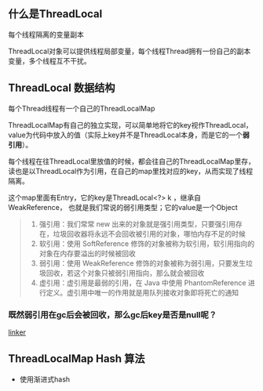 ## 什么是ThreadLocal
每个线程隔离的变量副本

ThreadLocal对象可以提供线程局部变量，每个线程Thread拥有一份自己的副本变量，多个线程互不干扰。

## ThreadLocal 数据结构

每个Thread线程有一个自己的ThreadLocalMap

ThreadLocalMap有自己的独立实现，可以简单地将它的key视作ThreadLocal，value为代码中放入的值（实际上key并不是ThreadLocal本身，而是它的一个**弱引用**）。

每个线程在往ThreadLocal里放值的时候，都会往自己的ThreadLocalMap里存，读也是以ThreadLocal作为引用，在自己的map里找对应的key，从而实现了线程隔离。

这个map里面有Entry，它的key是ThreadLocal<?> k ，继承自WeakReference， 也就是我们常说的弱引用类型；它的value是一个Object

> 1. 强引用：我们常常 new 出来的对象就是强引用类型，只要强引用存在，垃圾回收器将永远不会回收被引用的对象，哪怕内存不足的时候
> 2. 软引用：使用 SoftReference 修饰的对象被称为软引用，软引用指向的对象在内存要溢出的时候被回收
> 3. 弱引用：使用 WeakReference 修饰的对象被称为弱引用，只要发生垃圾回收，若这个对象只被弱引用指向，那么就会被回收
> 4. 虚引用：虚引用是最弱的引用，在 Java 中使用 PhantomReference 进行定义。虚引用中唯一的作用就是用队列接收对象即将死亡的通知

### 既然弱引用在gc后会被回收，那么gc后key是否是null呢？
[linker](https://javaguide.cn/java/concurrent/threadlocal.html#gc-%E4%B9%8B%E5%90%8E-key-%E6%98%AF%E5%90%A6%E4%B8%BA-null)
## ThreadLocalMap Hash 算法
- 使用渐进式hash